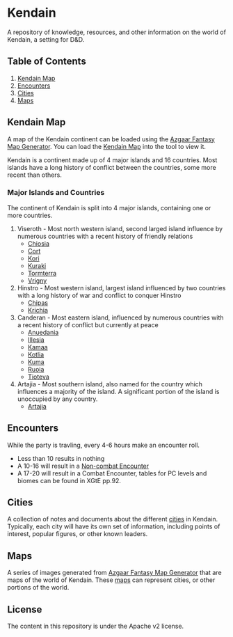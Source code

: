 # Kendain

A repository of knowledge, resources, and other information on the world of Kendain, a setting for D&D.

## Table of Contents

1. [Kendain Map](#kendain-map)
2. [Encounters](#encounters)
3. [Cities](#cities)
4. [Maps](#maps)


## Kendain Map

A map of the Kendain continent can be loaded using the
[Azgaar Fantasy Map Generator](https://azgaar.github.io/Fantasy-Map-Generator/). You can
load the [Kendain Map](https://github.com/prezschaefer/kendain/master/Kendain.map) into
the tool to view it.

Kendain is a continent made up of 4 major islands and 16 countries. Most islands have a
long history of conflict between the countries, some more recent than others.


### Major Islands and Countries

The continent of Kendain is split into 4 major islands, containing one or more countries.

1. Viseroth - Most north western island, second larged island influence by numerous countries
with a recent history of friendly relations
    - [Chiosia](https://github.com/prezschaefer/kendain/blob/master/docs/countries.md#chiosia)
    - [Cort](https://github.com/prezschaefer/kendain/blob/master/docs/countries.md#cort)
    - [Kori](https://github.com/prezschaefer/kendain/blob/master/docs/countries.md#kori)
    - [Kuraki](https://github.com/prezschaefer/kendain/blob/master/docs/countries.md#kuraki)
    - [Tormterra](https://github.com/prezschaefer/kendain/blob/master/docs/countries.md#tormterra)
    - [Vrigny](https://github.com/prezschaefer/kendain/blob/master/docs/countries.md#vrigny)
2. Hinstro - Most western island, largest island influenced by two countries with a long
history of war and conflict to conquer Hinstro
    - [Chipas](https://github.com/prezschaefer/kendain/blob/master/docs/countries.md#chipas)
    - [Krichia](https://github.com/prezschaefer/kendain/blob/master/docs/countries.md#krichia)
3. Canderan - Most eastern island, influenced by numerous countries with a recent history
of conflict but currently at peace
    - [Anuedania](https://github.com/prezschaefer/kendain/blob/master/docs/countries.md#anuedania)
    - [Illesia](https://github.com/prezschaefer/kendain/blob/master/docs/countries.md#illesia)
    - [Kamaa](https://github.com/prezschaefer/kendain/blob/master/docs/countries.md#kamaa)
    - [Kotlia](https://github.com/prezschaefer/kendain/blob/master/docs/countries.md#kotlia)
    - [Kuma](https://github.com/prezschaefer/kendain/blob/master/docs/countries.md#kuma)
    - [Ruoia](https://github.com/prezschaefer/kendain/blob/master/docs/countries.md#ruoia)
    - [Tioteva](https://github.com/prezschaefer/kendain/blob/master/docs/countries.md#tioteva)
4. Artajia - Most southern island, also named for the country which influences a majority
of the island. A significant portion of the island is unoccupied by any country.
    - [Artajia](https://github.com/prezschaefer/kendain/blob/master/docs/countries.md#artajia)


## Encounters

While the party is travling, every 4-6 hours make an encounter roll.

- Less than 10 results in nothing
- A 10-16 will result in a [Non-combat Encounter](https://github.com/prezschaefer/kendain/blob/master/docs/non-combat_encounters.md)
- A 17-20 will result in a Combat Encounter, tables for PC levels and biomes can be found
in XGtE pp.92.


## Cities

A collection of notes and documents about the different
[cities](https://github.com/prezschaefer/kendain/blob/master/docs/cities) in Kendain.
Typically, each city will have its own set of information, including points of interest,
popular figures, or other known leaders.


## Maps

A series of images generated from [Azgaar Fantasy Map Generator](https://azgaar.github.io/Fantasy-Map-Generator/)
that are maps of the world of Kendain. These [maps](https://github.com/prezschaefer/kendain/blob/master/docs/maps)
can represent cities, or other portions of the world.


## License

The content in this repository is under the Apache v2 license.
